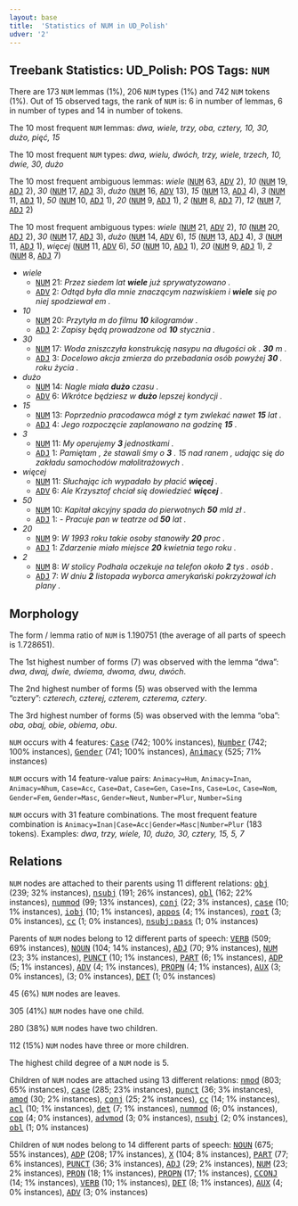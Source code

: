 ```yaml
---
layout: base
title:  'Statistics of NUM in UD_Polish'
udver: '2'
---
```


## Treebank Statistics: UD_Polish: POS Tags: `NUM`

There are 173 `NUM` lemmas (1%), 206 `NUM` types (1%) and 742 `NUM` tokens (1%).
Out of 15 observed tags, the rank of `NUM` is: 6 in number of lemmas, 6 in number of types and 14 in number of tokens.

The 10 most frequent `NUM` lemmas: <em>dwa, wiele, trzy, oba, cztery, 10, 30, dużo, pięć, 15</em>

The 10 most frequent `NUM` types:  <em>dwa, wielu, dwóch, trzy, wiele, trzech, 10, dwie, 30, dużo</em>

The 10 most frequent ambiguous lemmas: <em>wiele</em> (<tt><a href="pl-pos-NUM.html">NUM</a></tt> 63, <tt><a href="pl-pos-ADV.html">ADV</a></tt> 2), <em>10</em> (<tt><a href="pl-pos-NUM.html">NUM</a></tt> 19, <tt><a href="pl-pos-ADJ.html">ADJ</a></tt> 2), <em>30</em> (<tt><a href="pl-pos-NUM.html">NUM</a></tt> 17, <tt><a href="pl-pos-ADJ.html">ADJ</a></tt> 3), <em>dużo</em> (<tt><a href="pl-pos-NUM.html">NUM</a></tt> 16, <tt><a href="pl-pos-ADV.html">ADV</a></tt> 13), <em>15</em> (<tt><a href="pl-pos-NUM.html">NUM</a></tt> 13, <tt><a href="pl-pos-ADJ.html">ADJ</a></tt> 4), <em>3</em> (<tt><a href="pl-pos-NUM.html">NUM</a></tt> 11, <tt><a href="pl-pos-ADJ.html">ADJ</a></tt> 1), <em>50</em> (<tt><a href="pl-pos-NUM.html">NUM</a></tt> 10, <tt><a href="pl-pos-ADJ.html">ADJ</a></tt> 1), <em>20</em> (<tt><a href="pl-pos-NUM.html">NUM</a></tt> 9, <tt><a href="pl-pos-ADJ.html">ADJ</a></tt> 1), <em>2</em> (<tt><a href="pl-pos-NUM.html">NUM</a></tt> 8, <tt><a href="pl-pos-ADJ.html">ADJ</a></tt> 7), <em>12</em> (<tt><a href="pl-pos-NUM.html">NUM</a></tt> 7, <tt><a href="pl-pos-ADJ.html">ADJ</a></tt> 2)

The 10 most frequent ambiguous types:  <em>wiele</em> (<tt><a href="pl-pos-NUM.html">NUM</a></tt> 21, <tt><a href="pl-pos-ADV.html">ADV</a></tt> 2), <em>10</em> (<tt><a href="pl-pos-NUM.html">NUM</a></tt> 20, <tt><a href="pl-pos-ADJ.html">ADJ</a></tt> 2), <em>30</em> (<tt><a href="pl-pos-NUM.html">NUM</a></tt> 17, <tt><a href="pl-pos-ADJ.html">ADJ</a></tt> 3), <em>dużo</em> (<tt><a href="pl-pos-NUM.html">NUM</a></tt> 14, <tt><a href="pl-pos-ADV.html">ADV</a></tt> 6), <em>15</em> (<tt><a href="pl-pos-NUM.html">NUM</a></tt> 13, <tt><a href="pl-pos-ADJ.html">ADJ</a></tt> 4), <em>3</em> (<tt><a href="pl-pos-NUM.html">NUM</a></tt> 11, <tt><a href="pl-pos-ADJ.html">ADJ</a></tt> 1), <em>więcej</em> (<tt><a href="pl-pos-NUM.html">NUM</a></tt> 11, <tt><a href="pl-pos-ADV.html">ADV</a></tt> 6), <em>50</em> (<tt><a href="pl-pos-NUM.html">NUM</a></tt> 10, <tt><a href="pl-pos-ADJ.html">ADJ</a></tt> 1), <em>20</em> (<tt><a href="pl-pos-NUM.html">NUM</a></tt> 9, <tt><a href="pl-pos-ADJ.html">ADJ</a></tt> 1), <em>2</em> (<tt><a href="pl-pos-NUM.html">NUM</a></tt> 8, <tt><a href="pl-pos-ADJ.html">ADJ</a></tt> 7)


* <em>wiele</em>
  * <tt><a href="pl-pos-NUM.html">NUM</a></tt> 21: <em>Przez siedem lat <b>wiele</b> już sprywatyzowano .</em>
  * <tt><a href="pl-pos-ADV.html">ADV</a></tt> 2: <em>Odtąd była dla mnie znaczącym nazwiskiem i <b>wiele</b> się po niej spodziewał em .</em>
* <em>10</em>
  * <tt><a href="pl-pos-NUM.html">NUM</a></tt> 20: <em>Przytyła m do filmu <b>10</b> kilogramów .</em>
  * <tt><a href="pl-pos-ADJ.html">ADJ</a></tt> 2: <em>Zapisy będą prowadzone od <b>10</b> stycznia .</em>
* <em>30</em>
  * <tt><a href="pl-pos-NUM.html">NUM</a></tt> 17: <em>Woda zniszczyła konstrukcję nasypu na długości ok . <b>30</b> m .</em>
  * <tt><a href="pl-pos-ADJ.html">ADJ</a></tt> 3: <em>Docelowo akcja zmierza do przebadania osób powyżej <b>30</b> . roku życia .</em>
* <em>dużo</em>
  * <tt><a href="pl-pos-NUM.html">NUM</a></tt> 14: <em>Nagle miała <b>dużo</b> czasu .</em>
  * <tt><a href="pl-pos-ADV.html">ADV</a></tt> 6: <em>Wkrótce będziesz w <b>dużo</b> lepszej kondycji .</em>
* <em>15</em>
  * <tt><a href="pl-pos-NUM.html">NUM</a></tt> 13: <em>Poprzednio pracodawca mógł z tym zwlekać nawet <b>15</b> lat .</em>
  * <tt><a href="pl-pos-ADJ.html">ADJ</a></tt> 4: <em>Jego rozpoczęcie zaplanowano na godzinę <b>15</b> .</em>
* <em>3</em>
  * <tt><a href="pl-pos-NUM.html">NUM</a></tt> 11: <em>My operujemy <b>3</b> jednostkami .</em>
  * <tt><a href="pl-pos-ADJ.html">ADJ</a></tt> 1: <em>Pamiętam , że stawali śmy o <b>3</b> . 15 nad ranem , udając się do zakładu samochodów małolitrażowych .</em>
* <em>więcej</em>
  * <tt><a href="pl-pos-NUM.html">NUM</a></tt> 11: <em>Słuchając ich wypadało by płacić <b>więcej</b> .</em>
  * <tt><a href="pl-pos-ADV.html">ADV</a></tt> 6: <em>Ale Krzysztof chciał się dowiedzieć <b>więcej</b> .</em>
* <em>50</em>
  * <tt><a href="pl-pos-NUM.html">NUM</a></tt> 10: <em>Kapitał akcyjny spada do pierwotnych <b>50</b> mld zł .</em>
  * <tt><a href="pl-pos-ADJ.html">ADJ</a></tt> 1: <em>- Pracuje pan w teatrze od <b>50</b> lat .</em>
* <em>20</em>
  * <tt><a href="pl-pos-NUM.html">NUM</a></tt> 9: <em>W 1993 roku takie osoby stanowiły <b>20</b> proc .</em>
  * <tt><a href="pl-pos-ADJ.html">ADJ</a></tt> 1: <em>Zdarzenie miało miejsce <b>20</b> kwietnia tego roku .</em>
* <em>2</em>
  * <tt><a href="pl-pos-NUM.html">NUM</a></tt> 8: <em>W stolicy Podhala oczekuje na telefon około <b>2</b> tys . osób .</em>
  * <tt><a href="pl-pos-ADJ.html">ADJ</a></tt> 7: <em>W dniu <b>2</b> listopada wyborca amerykański pokrzyżował ich plany .</em>

## Morphology

The form / lemma ratio of `NUM` is 1.190751 (the average of all parts of speech is 1.728651).

The 1st highest number of forms (7) was observed with the lemma “dwa”: <em>dwa, dwaj, dwie, dwiema, dwoma, dwu, dwóch</em>.

The 2nd highest number of forms (5) was observed with the lemma “cztery”: <em>czterech, czterej, czterem, czterema, cztery</em>.

The 3rd highest number of forms (5) was observed with the lemma “oba”: <em>oba, obaj, obie, obiema, obu</em>.

`NUM` occurs with 4 features: <tt><a href="pl-feat-Case.html">Case</a></tt> (742; 100% instances), <tt><a href="pl-feat-Number.html">Number</a></tt> (742; 100% instances), <tt><a href="pl-feat-Gender.html">Gender</a></tt> (741; 100% instances), <tt><a href="pl-feat-Animacy.html">Animacy</a></tt> (525; 71% instances)

`NUM` occurs with 14 feature-value pairs: `Animacy=Hum`, `Animacy=Inan`, `Animacy=Nhum`, `Case=Acc`, `Case=Dat`, `Case=Gen`, `Case=Ins`, `Case=Loc`, `Case=Nom`, `Gender=Fem`, `Gender=Masc`, `Gender=Neut`, `Number=Plur`, `Number=Sing`

`NUM` occurs with 31 feature combinations.
The most frequent feature combination is `Animacy=Inan|Case=Acc|Gender=Masc|Number=Plur` (183 tokens).
Examples: <em>dwa, trzy, wiele, 10, dużo, 30, cztery, 15, 5, 7</em>


## Relations

`NUM` nodes are attached to their parents using 11 different relations: <tt><a href="pl-dep-obj.html">obj</a></tt> (239; 32% instances), <tt><a href="pl-dep-nsubj.html">nsubj</a></tt> (191; 26% instances), <tt><a href="pl-dep-obl.html">obl</a></tt> (162; 22% instances), <tt><a href="pl-dep-nummod.html">nummod</a></tt> (99; 13% instances), <tt><a href="pl-dep-conj.html">conj</a></tt> (22; 3% instances), <tt><a href="pl-dep-case.html">case</a></tt> (10; 1% instances), <tt><a href="pl-dep-iobj.html">iobj</a></tt> (10; 1% instances), <tt><a href="pl-dep-appos.html">appos</a></tt> (4; 1% instances), <tt><a href="pl-dep-root.html">root</a></tt> (3; 0% instances), <tt><a href="pl-dep-cc.html">cc</a></tt> (1; 0% instances), <tt><a href="pl-dep-nsubj-pass.html">nsubj:pass</a></tt> (1; 0% instances)

Parents of `NUM` nodes belong to 12 different parts of speech: <tt><a href="pl-pos-VERB.html">VERB</a></tt> (509; 69% instances), <tt><a href="pl-pos-NOUN.html">NOUN</a></tt> (104; 14% instances), <tt><a href="pl-pos-ADJ.html">ADJ</a></tt> (70; 9% instances), <tt><a href="pl-pos-NUM.html">NUM</a></tt> (23; 3% instances), <tt><a href="pl-pos-PUNCT.html">PUNCT</a></tt> (10; 1% instances), <tt><a href="pl-pos-PART.html">PART</a></tt> (6; 1% instances), <tt><a href="pl-pos-ADP.html">ADP</a></tt> (5; 1% instances), <tt><a href="pl-pos-ADV.html">ADV</a></tt> (4; 1% instances), <tt><a href="pl-pos-PROPN.html">PROPN</a></tt> (4; 1% instances), <tt><a href="pl-pos-AUX.html">AUX</a></tt> (3; 0% instances),  (3; 0% instances), <tt><a href="pl-pos-DET.html">DET</a></tt> (1; 0% instances)

45 (6%) `NUM` nodes are leaves.

305 (41%) `NUM` nodes have one child.

280 (38%) `NUM` nodes have two children.

112 (15%) `NUM` nodes have three or more children.

The highest child degree of a `NUM` node is 5.

Children of `NUM` nodes are attached using 13 different relations: <tt><a href="pl-dep-nmod.html">nmod</a></tt> (803; 65% instances), <tt><a href="pl-dep-case.html">case</a></tt> (285; 23% instances), <tt><a href="pl-dep-punct.html">punct</a></tt> (36; 3% instances), <tt><a href="pl-dep-amod.html">amod</a></tt> (30; 2% instances), <tt><a href="pl-dep-conj.html">conj</a></tt> (25; 2% instances), <tt><a href="pl-dep-cc.html">cc</a></tt> (14; 1% instances), <tt><a href="pl-dep-acl.html">acl</a></tt> (10; 1% instances), <tt><a href="pl-dep-det.html">det</a></tt> (7; 1% instances), <tt><a href="pl-dep-nummod.html">nummod</a></tt> (6; 0% instances), <tt><a href="pl-dep-cop.html">cop</a></tt> (4; 0% instances), <tt><a href="pl-dep-advmod.html">advmod</a></tt> (3; 0% instances), <tt><a href="pl-dep-nsubj.html">nsubj</a></tt> (2; 0% instances), <tt><a href="pl-dep-obl.html">obl</a></tt> (1; 0% instances)

Children of `NUM` nodes belong to 14 different parts of speech: <tt><a href="pl-pos-NOUN.html">NOUN</a></tt> (675; 55% instances), <tt><a href="pl-pos-ADP.html">ADP</a></tt> (208; 17% instances), <tt><a href="pl-pos-X.html">X</a></tt> (104; 8% instances), <tt><a href="pl-pos-PART.html">PART</a></tt> (77; 6% instances), <tt><a href="pl-pos-PUNCT.html">PUNCT</a></tt> (36; 3% instances), <tt><a href="pl-pos-ADJ.html">ADJ</a></tt> (29; 2% instances), <tt><a href="pl-pos-NUM.html">NUM</a></tt> (23; 2% instances), <tt><a href="pl-pos-PRON.html">PRON</a></tt> (18; 1% instances), <tt><a href="pl-pos-PROPN.html">PROPN</a></tt> (17; 1% instances), <tt><a href="pl-pos-CCONJ.html">CCONJ</a></tt> (14; 1% instances), <tt><a href="pl-pos-VERB.html">VERB</a></tt> (10; 1% instances), <tt><a href="pl-pos-DET.html">DET</a></tt> (8; 1% instances), <tt><a href="pl-pos-AUX.html">AUX</a></tt> (4; 0% instances), <tt><a href="pl-pos-ADV.html">ADV</a></tt> (3; 0% instances)

